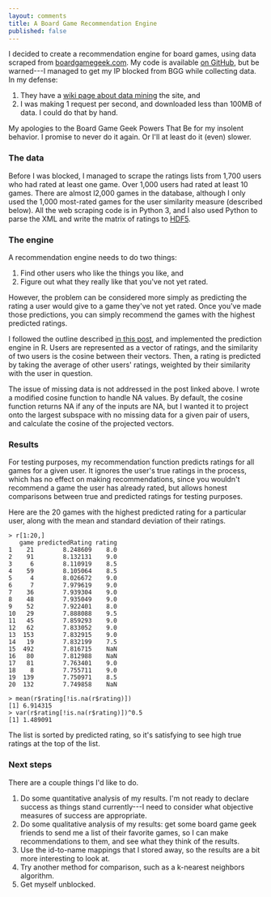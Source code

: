 ```yaml
---
layout: comments
title: A Board Game Recommendation Engine
published: false
---
```


I decided to create a recommendation engine for board games, using data scraped
from [boardgamegeek.com][bgg]. My code is available [on GitHub][gh], but be
warned---I managed to get my IP blocked from BGG while collecting data. In my
defense:

 1. They have a [wiki page about data mining][dm] the site, and
 1. I was making 1 request per second, and downloaded less than 100MB of data.
    I could do that by hand.

My apologies to the Board Game Geek Powers That Be for my insolent behavior. I
promise to never do it again. Or I'll at least do it (even) slower.

### The data

Before I was blocked, I managed to scrape the ratings lists from 1,700 users who
had rated at least one game. Over 1,000 users had rated at least 10 games. There
are almost l2,000 games in the database, although I only used the 1,000
most-rated games for the user similarity measure (described below). All the web
scraping code is in Python 3, and I also used Python to parse the XML and write
the matrix of ratings to [HDF5][hd].

### The engine

A recommendation engine needs to do two things:

   1. Find other users who like the things you like, and
   1. Figure out what they really like that you've not yet rated.

However, the problem can be considered more simply as predicting the rating a
user would give to a game they've not yet rated. Once you've made those
predictions, you can simply recommend the games with the highest predicted
ratings.

I followed the outline described [in this post][dp], and implemented the
prediction engine in R. Users are represented as a vector of ratings, and the
similarity of two users is the cosine between their vectors. Then, a rating is
predicted by taking the average of other users' ratings, weighted by their
similarity with the user in question.

The issue of missing data is not addressed in the post linked above. I wrote a
modified cosine function to handle NA values. By default, the cosine function
returns NA if any of the inputs are NA, but I wanted it to project onto the
largest subspace with no missing data for a given pair of users, and calculate
the cosine of the projected vectors.

### Results

For testing purposes, my recommendation function predicts ratings for all games
for a given user. It ignores the user's true ratings in the process, which has
no effect on making recommendations, since you wouldn't recommend a game the
user has already rated, but allows honest comparisons between true and predicted
ratings for testing purposes.

Here are the 20 games with the highest predicted rating for a particular user,
along with the mean and standard deviation of their ratings.


    > r[1:20,]
       game predictedRating rating
    1    21        8.248609    8.0
    2    91        8.132131    9.0
    3     6        8.110919    8.5
    4    59        8.105064    8.5
    5     4        8.026672    9.0
    6     7        7.979619    9.0
    7    36        7.939304    9.0
    8    48        7.935049    9.0
    9    52        7.922401    8.0
    10   29        7.888088    9.5
    11   45        7.859293    9.0
    12   62        7.833052    9.0
    13  153        7.832915    9.0
    14   19        7.832199    7.5
    15  492        7.816715    NaN
    16   80        7.812988    NaN
    17   81        7.763401    9.0
    18    8        7.755711    9.0
    19  139        7.750971    8.5
    20  132        7.749858    NaN

    > mean(r$rating[!is.na(r$rating)])
    [1] 6.914315
    > var(r$rating[!is.na(r$rating)])^0.5
    [1] 1.489091

The list is sorted by predicted rating, so it's satisfying to see high true
ratings at the top of the list.

### Next steps

There are a couple things I'd like to do.

 1. Do some quantitative analysis of my results. I'm not ready to declare
    success as things stand currently---I need to consider what objective
    measures of success are appropriate.
 1. Do some qualitative analysis of my results: get some board game geek friends
    to send me a list of their favorite games, so I can make recommendations to
    them, and see what they think of the results.
 1. Use the id-to-name mappings that I stored away, so the results are a bit
    more interesting to look at.
 1. Try another method for comparison, such as a k-nearest neighbors algorithm.
 1. Get myself unblocked.

[bgg]: http://www.boardgamegeek.com
[gh]: https://github.com/JStech/bggrec
[dm]: http://boardgamegeek.com/wiki/page/Data_Mining
[hd]: http://www.hdfgroup.org/HDF5/
[dp]: http://www.dataperspective.info/2014/05/basic-recommendation-engine-using-r.html
